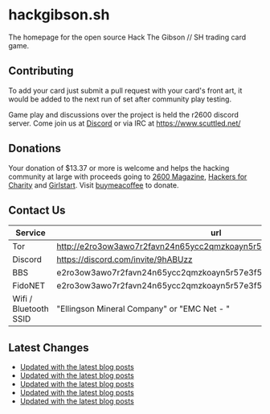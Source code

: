 # hackgibson.sh
The homepage for the open source Hack The Gibson // SH trading card game.


## Contributing

To add your card just submit a pull request with your card's front art, it would be added to the next run of set after community play testing.

Game play and discussions over the project is held the r2600 discord server. Come join us at [Discord](https://discord.com/invite/9hABUzz) or via IRC at https://www.scuttled.net/


## Donations

Your donation of $13.37 or more is welcome and helps the hacking community at large with proceeds going to [2600 Magazine](https://2600.com/), [Hackers for Charity](https://hackersforcharity.org) and [Girlstart](https://girlstart.org).  Visit [buymeacoffee](https://www.buymeacoffee.com/hackgibson.sh) to donate.


## Contact Us

Service | url
-|-
Tor | http://e2ro3ow3awo7r2favn24n65ycc2qmzkoayn5r57e3f56nvjwdcgg32ad.onion
Discord | https://discord.com/invite/9hABUzz
BBS | e2ro3ow3awo7r2favn24n65ycc2qmzkoayn5r57e3f56nvjwdcgg32ad.onion:23
FidoNET | e2ro3ow3awo7r2favn24n65ycc2qmzkoayn5r57e3f56nvjwdcgg32ad.onion:24554
Wifi / Bluetooth SSID | "Ellingson Mineral Company" or "EMC Net - <fidonet address>"

## Latest Changes
<!-- BLOG-POST-LIST:START -->
- [Updated with the latest blog posts](https://github.com/DFW2600/hackgibson.sh/commit/fa53832bcb6ddb3bd23fc4289332bb42f9d9a158)
- [Updated with the latest blog posts](https://github.com/DFW2600/hackgibson.sh/commit/3d915fe93d803d8b693e5a7e5dfc77bae0d674a0)
- [Updated with the latest blog posts](https://github.com/DFW2600/hackgibson.sh/commit/02567507bc7711eb71a4b25deeb6b6f77d7ef318)
- [Updated with the latest blog posts](https://github.com/DFW2600/hackgibson.sh/commit/2a5f3953722651fa1885a15a9fd31202f954d96f)
- [Updated with the latest blog posts](https://github.com/DFW2600/hackgibson.sh/commit/ee78701aaf4390080b19f918e63214b32dae6e68)
<!-- BLOG-POST-LIST:END -->
